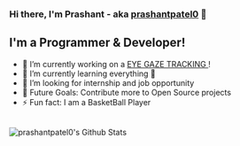 ### Hi there, I'm Prashant  - aka [prashantpatel0][website] 👋

## I'm a Programmer & Developer!
- 🔭 I’m currently working on a [EYE GAZE TRACKING ][website]!
- 🌱 I’m currently learning everything 🤣
- 👯 I’m looking for internship and job opportunity
- 🥅 Future Goals: Contribute more to Open Source projects
- ⚡ Fun fact: I am a BasketBall Player
<br />
<img align="left" alt="prashantpatel0's Github Stats" src="https://github-readme-stats.vercel.app/api?username=prashantpatel0&show_icons=true&hide_border=true" />

[website]: https://codeSTACKr.com
[twitter]: https://twitter.com/codeSTACKr
[youtube]: https://youtube.com/codeSTACKr
[instagram]: https://instagram.com/___prashant___patel___
[linkedin]: https://www.linkedin.com/in/prashant-kumar-web-developer-pune/

